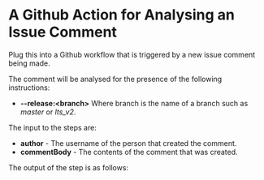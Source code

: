 # A Github Action for Analysing an Issue Comment

Plug this into a Github workflow that is triggered by a new issue comment being made.

The comment will be analysed for the presence of the following instructions:
* **--release:\<branch\>** Where branch is the name of a branch such as *master* or *lts_v2*.

The input to the steps are:
* **author** - The username of the person that created the comment.
* **commentBody** - The contents of the comment that was created.

The output of the step is as follows:
